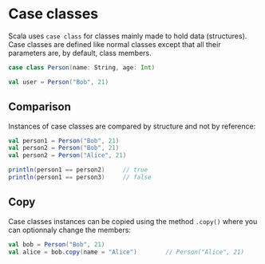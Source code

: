 # Case classes

Scala uses `case class` for classes mainly made to hold data (structures). Case classes are defined like normal classes except that all their parameters are, by default, class members.

```scala
case class Person(name: String, age: Int)

val user = Person("Bob", 21)
```

## Comparison

Instances of case classes are compared by structure and not by reference:

```scala
val person1 = Person("Bob", 21)
val person2 = Person("Bob", 21)
val person2 = Person("Alice", 21)

println(person1 == person2)     // true
println(person1 == person3)     // false
```

## Copy

Case classes instances can be copied using the method `.copy()` where you can optionnaly change the members:

```scala
val bob = Person("Bob", 21)
val alice = bob.copy(name = "Alice")        // Person("Alice", 21)
```